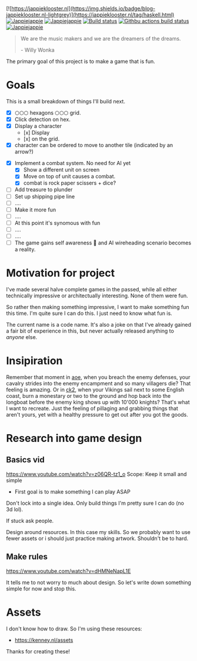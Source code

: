 [![https://jappieklooster.nl](https://img.shields.io/badge/blog-jappieklooster.nl-lightgrey)](https://jappieklooster.nl/tag/haskell.html)
[![Jappiejappie](https://img.shields.io/badge/twitch.tv-jappiejappie-purple?logo=twitch)](https://www.twitch.tv/jappiejappie)
[![Jappiejappie](https://img.shields.io/badge/youtube-jappieklooster-red?logo=youtube)](https://www.youtube.com/channel/UCQxmXSQEYyCeBC6urMWRPVw)
[![Build status](https://img.shields.io/travis/jappeace/haskell-template-project)](https://travis-ci.org/jappeace/haskell-template-project/builds/)
[![Githbu actions build status](https://img.shields.io/github/workflow/status/jappeace/haskell-template-project/Test)](https://github.com/jappeace/haskell-template-project/actions)
[![Jappiejappie](https://img.shields.io/badge/discord-jappiejappie-black?logo=discord)](https://discord.gg/Hp4agqy)

> We are the music makers and we are the dreamers of the dreams.
>
> \- Willy Wonka

The primary goal of this project is to make a game that is fun.

# Goals
This is a small breakdown of things I'll build next.

+ [x] ⬡⬡⬡ hexagons ⬡⬡⬡ grid.
+ [x] Click detection on hex.
+ [x] Display a character
   +    [x] Display
   +    [x] on the grid.
+ [x] character can be ordered to move to another tile (indicated by an arrow?)
- [x] Implement a combat system.
    No need for AI yet
  - [x] Show a different unit on screen
  - [x] Move on top of unit causes a combat.
  - [x] combat is rock paper scissers + dice?
- [ ] Add treasure to plunder
- [ ] Set up shipping pipe line
- [ ] ....
- [ ] Make it more fun
- [ ] ....
- [ ] At this point it's synomous with fun
- [ ] ....
- [ ] ....
- [ ] The game gains self awareness 🤖 and AI wireheading scenario becomes a reality.

# Motivation for project

I've made several halve complete games in the passed,
while all either technically impressive
or architectually interesting.
None of them were fun.

So rather then making something impressive,
I want to make something fun this time.
I'm quite sure I can do this.
I just need to know what fun is.

The current name is a code name.
It's also a joke on that I've already gained a fair bit of experience in this,
but never actually released anything to *anyone* else.

# Insipiration

Remember that moment in [aoe](https://store.steampowered.com/app/221380/Age_of_Empires_II_2013/),
when you breach the enemy defenses,
your cavalry strides into the enemy encampment and so many villagers die?
That feeling is amazing.
Or in [ck2](https://store.steampowered.com/app/203770/Crusader_Kings_II/),
when your Vikings sail
next to some English coast, burn a monestary or two to the ground
and hop back into the longboat before the enemy king shows up with 10'000 knights? 
That's what I want to recreate.
Just the feeling of pillaging and grabbing things that aren't yours,
yet with a healthy pressure to get out after you got the goods.



# Research into game design
## Basics vid
https://www.youtube.com/watch?v=z06QR-tz1_o
Scope: Keep it small and simple
+ First goal is to make something I can play ASAP

Don't lock into a single idea.
Only build things I'm pretty sure I can do (no 3d lol).

If stuck ask people.

Design around resources. In this case my skills.
So we probably want to use fewer assets or i should just practice making artwork.
Shouldn't be to hard.

## Make rules
https://www.youtube.com/watch?v=dHMNeNapL1E

It tells me to not worry to much about design.
So let's write down something simple for now and stop this.


# Assets
I don't know how to draw.
So I'm using these resources:

+ https://kenney.nl/assets

Thanks for creating these!
